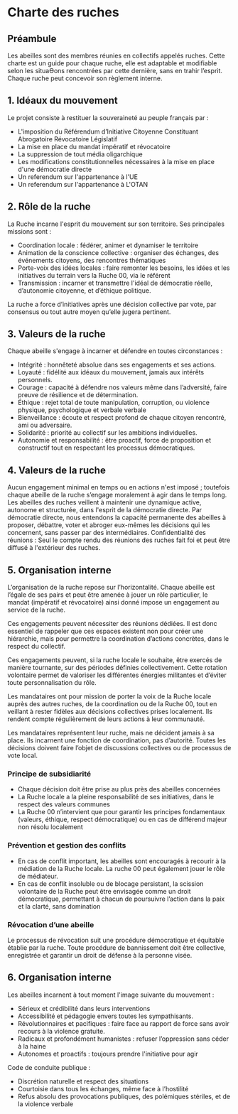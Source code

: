 # Charte des ruches

## Préambule
Les abeilles sont des membres réunies en collectifs appelés ruches.
Cette charte est un guide pour chaque ruche, elle est adaptable et modifiable selon les situaƟons
rencontrées par cette dernière, sans en trahir l’esprit.
Chaque ruche peut concevoir son règlement interne.

## 1. Idéaux du mouvement
Le projet consiste à restituer la souveraineté au peuple français par :
- L'imposition du Référendum d’Initiative Citoyenne Constituant Abrogatoire Révocatoire Législatif
- La mise en place du mandat impératif et révocatoire
- La suppression de tout média oligarchique
- Les modifications constitutionnelles nécessaires à la mise en place d'une démocratie directe
- Un referendum sur l'appartenance à l'UE
- Un referendum sur l'appartenance à L'OTAN

## 2. Rôle de la ruche
La Ruche incarne l'esprit du mouvement sur son territoire. Ses principales missions sont :

- Coordination locale : fédérer, animer et dynamiser le territoire
- Animation de la conscience collective : organiser des échanges, des événements citoyens, des rencontres thématiques
- Porte-voix des idées locales : faire remonter les besoins, les idées et les initiatives du terrain vers la Ruche 00, via le référent
- Transmission : incarner et transmettre l'idéal de démocratie réelle, d’autonomie citoyenne, et d’éthique politique.

La ruche a force d’initiatives après une décision collective par vote, par consensus ou tout autre moyen qu’elle jugera pertinent.

## 3. Valeurs de la ruche
Chaque abeille s'engage à incarner et défendre en toutes circonstances :
- Intégrité : honnêteté absolue dans ses engagements et ses actions.
- Loyauté : fidélité aux idéaux du mouvement, jamais aux intérêts personnels. 
- Courage : capacité à défendre nos valeurs même dans l’adversité, faire preuve de résilience et de détermination.
- Éthique : rejet total de toute manipulation, corruption, ou violence physique, psychologique et verbale 
verbale 
- Bienveillance : écoute et respect profond de chaque citoyen rencontré, ami ou adversaire.
- Solidarité : priorité au collectif sur les ambitions individuelles.
- Autonomie et responsabilité : être proactif, force de proposition et constructif tout en respectant les processus démocratiques. 

## 4. Valeurs de la ruche
Aucun engagement minimal en temps ou en actions n'est imposé ; toutefois chaque abeille de la ruche s’engage moralement à agir dans le temps long.
Les abeilles des ruches veillent à maintenir une dynamique active, autonome et structurée, dans l'esprit de la démocratie directe.
Par démocratie directe, nous entendons la capacité permanente des abeilles à proposer, débattre, voter et abroger eux-mêmes les décisions qui les concernent, sans passer par des intermédiaires.
Confidentialité des réunions : Seul le compte rendu des réunions des ruches fait foi et peut être diffusé à l'extérieur des ruches.

## 5. Organisation interne
L’organisation de la ruche repose sur l’horizontalité. Chaque abeille est l’égale de ses pairs et peut être amenée à jouer un rôle particulier, le mandat (impératif et révocatoire) ainsi donné impose un engagement au service de la ruche.

Ces engagements peuvent nécessiter des réunions dédiées. Il est donc essentiel de rappeler que ces espaces existent non pour créer une hiérarchie, mais pour permettre la coordination d’actions concrètes, dans le respect du collectif.

Ces engagements peuvent, si la ruche locale le souhaite, être exercés de manière tournante, sur des périodes définies collectivement. Cette rotation volontaire permet de valoriser les différentes énergies militantes et d’éviter toute personnalisation du rôle.

Les mandataires ont pour mission de porter la voix de la Ruche locale auprès des autres ruches, de la coordination ou de la Ruche 00, tout en veillant à rester fidèles aux décisions collectives prises localement. Ils rendent compte régulièrement de leurs actions à leur communauté.

Les mandataires représentent leur ruche, mais ne décident jamais à sa place. Ils incarnent une fonction de coordination, pas d’autorité. Toutes les décisions doivent faire l’objet de discussions collectives ou de processus de vote local.

### Principe de subsidiarité
- Chaque décision doit être prise au plus près des abeilles concernées
- La Ruche locale a la pleine responsabilité de ses initiatives, dans le respect des valeurs communes
- La Ruche 00 n’intervient que pour garantir les principes fondamentaux (valeurs, éthique, respect démocratique) ou en cas de différend majeur non résolu localement

### Prévention et gestion des conflits
- En cas de conflit important, les abeilles sont encouragés à recourir à la médiation de la Ruche locale. La ruche 00 peut également jouer le rôle de médiateur.
- En cas de conflit insoluble ou de blocage persistant, la scission volontaire de la Ruche peut être envisagée comme un droit démocratique, permettant à chacun de poursuivre l’action dans la paix et la clarté, sans domination

### Révocation d’une abeille
Le processus de révocation suit une procédure démocratique et équitable établie par la ruche.
Toute procédure de bannissement doit être collective, enregistrée et garantir un droit de défense à la personne visée.

## 6. Organisation interne
Les abeilles incarnent à tout moment l'image suivante du mouvement :
- Sérieux et crédibilité dans leurs interventions
- Accessibilité et pédagogie envers toutes les sympathisants.
- Révolutionnaires et pacifiques : faire face au rapport de force sans avoir recours à la violence gratuite.
- Radicaux et profondément humanistes : refuser l’oppression sans céder à la haine
- Autonomes et proactifs : toujours prendre l'initiative pour agir

Code de conduite publique :
- Discrétion naturelle et respect des situations
- Courtoisie dans tous les échanges, même face à l’hostilité
- Refus absolu des provocations publiques, des polémiques stériles, et de la violence verbale